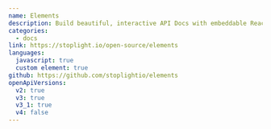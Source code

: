 ```yaml
---
name: Elements
description: Build beautiful, interactive API Docs with embeddable React or Web Components, powered by OpenAPI and Markdown
categories:
  - docs
link: https://stoplight.io/open-source/elements
languages:
  javascript: true
  custom element: true
github: https://github.com/stoplightio/elements
openApiVersions:
  v2: true
  v3: true
  v3_1: true
  v4: false
---
```

